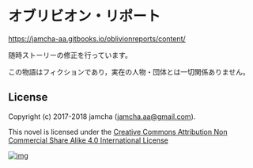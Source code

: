 # オブリビオン・リポート

<https://jamcha-aa.gitbooks.io/oblivionreports/content/>  

随時ストーリーの修正を行っています。  

この物語はフィクションであり，実在の人物・団体とは一切関係ありません。  

## License

Copyright (c) 2017-2018 jamcha (jamcha.aa@gmail.com).  

This novel is licensed under the [Creative Commons Attribution Non Commercial Share Alike 4.0 International License](http://creativecommons.org/licenses/by-nc-sa/4.0/deed)  

[![img](http://i.creativecommons.org/l/by-nc-sa/4.0/88x31.png)](http://creativecommons.org/licenses/by-nc-sa/4.0/deed)